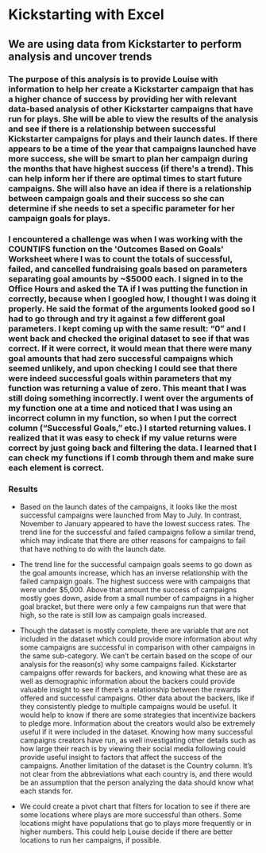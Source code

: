 # Kickstarting with Excel
## We are using data from Kickstarter to perform analysis and uncover trends
### The purpose of this analysis is to provide Louise with information to help her create a Kickstarter campaign that has a higher chance of success by providing her with relevant data-based analysis of other Kickstarter campaigns that have run for plays. She will be able to view the results of the analysis and see if there is a relationship between successful Kickstarter campaigns for plays and their launch dates. If there appears to be a time of the year that campaigns launched have more success, she will be smart to plan her campaign during the months that have highest success (if there's a trend). This can help inform her if there are optimal times to start future campaigns. She will also have an idea if there is a relationship between campaign goals and their success so she can determine if she needs to set a specific parameter for her campaign goals for plays.
### I encountered a challenge was when I was working with the COUNTIFS function on the 'Outcomes Based on Goals' Worksheet where I was to count the totals of successful, failed, and cancelled fundraising goals based on parameters separating goal amounts by ~$5000 each.  I signed in to the Office Hours and asked the TA if I was putting the function in correctly, because when I googled how, I thought I was doing it properly. He said the format of the arguments looked good so I had to go through and try it against a few different goal parameters. I kept coming up with the same result: “0” and I went back and checked the original dataset to see if that was correct. If it were correct, it would mean that there were many goal amounts that had zero successful campaigns which seemed unlikely, and upon checking I could see that there were indeed successful goals within parameters that my function was returning a value of zero. This meant that I was still doing something incorrectly. I went over the arguments of my function one at a time and noticed that I was using an incorrect column in my function, so when I put the correct column (“Successful Goals,” etc.) I started returning values. I realized that it was easy to check if my value returns were correct by just going back and filtering the data. I learned that I can check my functions if I comb through them and make sure each element is correct. 
### Results
-	Based on the launch dates of the campaigns, it looks like the most successful campaigns were launched from May to July. In contrast, November to January appeared to have the lowest success rates. The trend line for the successful and failed campaigns follow a similar trend, which may indicate that there are other reasons for campaigns to fail that have nothing to do with the launch date.

-	The trend line for the successful campaign goals seems to go down as the goal amounts increase, which has an inverse relationship with the failed campaign goals. The highest success were with campaigns that were under $5,000. Above that amount the success of campaigns mostly goes down, aside from a small number of campaigns in a higher goal bracket, but there were only a few campaigns run that were that high, so the rate is still low as campaign goals increased.

-	Though the dataset is mostly complete, there are variable that are not included in the dataset which could provide more information about why some campaigns are successful in comparison with other campaigns in the same sub-category. We can’t be certain based on the scope of our analysis for the reason(s) why some campaigns failed. 
Kickstarter campaigns offer rewards for backers, and knowing what these are as well as demographic information about the backers could provide valuable insight to see if there’s a relationship between the rewards offered and successful campaigns. Other data about the backers, like if they consistently pledge to multiple campaigns would be useful. It would help to know if there are some strategies that incentivize backers to pledge more. 
Information about the creators would also be extremely useful if it were included in the dataset. Knowing how many successful campaigns creators have run, as well investigating other details such as how large their reach is by viewing their social media following could provide useful insight to factors that affect the success of the campaigns. 
Another limitation of the dataset is the Country column. It’s not clear from the abbreviations what each country is, and there would be an assumption that the person analyzing the data should know what each stands for.

-	We could create a pivot chart that filters for location to see if there are some locations where plays are more successful than others. Some locations might have populations that go to plays more frequently or in higher numbers. This could help Louise decide if there are better locations to run her campaigns, if possible.
